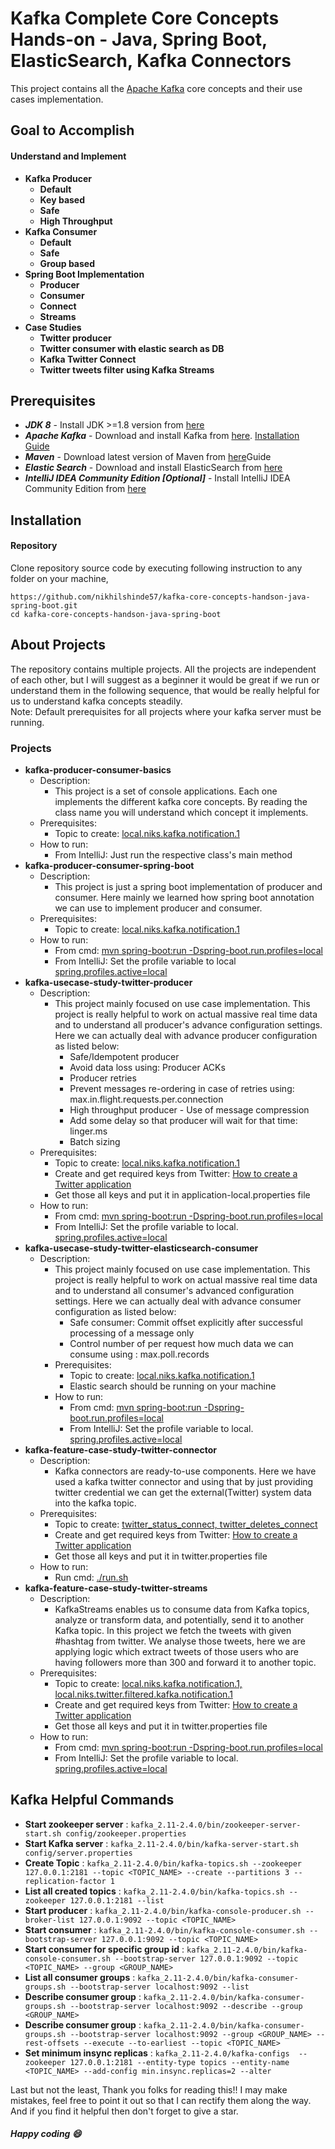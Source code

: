 # Kafka Complete Core Concepts Hands-on - Java, Spring Boot, ElasticSearch, Kafka Connectors 


This project contains all the [Apache Kafka](http://kafka.apache.org/) core concepts and their use cases implementation.
 
## Goal to Accomplish
#### Understand and Implement
* **Kafka Producer**
  * **Default**
  * **Key based**
  * **Safe**
  * **High Throughput**
* **Kafka Consumer**
   * **Default**
   * **Safe**
   * **Group based**
* **Spring Boot Implementation**
    * **Producer**
    * **Consumer**
    * **Connect**
    * **Streams**
* **Case Studies**
    * **Twitter producer**
    * **Twitter consumer with elastic search as DB**
    * **Kafka Twitter Connect**
    * **Twitter tweets filter using Kafka Streams**
 
## Prerequisites
* **_JDK 8_** - Install JDK >=1.8 version from [here](http://www.oracle.com/technetwork/java/javase/downloads/jdk8-downloads-2133151.html)
* **_Apache Kafka_** - Download and install Kafka from [here](https://kafka.apache.org/downloads). [Installation Guide](https://medium.com/@Ankitthakur/apache-kafka-installation-on-mac-using-homebrew-a367cdefd273)
* **_Maven_** - Download latest version of Maven from [here](https://maven.apache.org/download.cgi)Guide
* **_Elastic Search_** - Download and install ElasticSearch from [here](https://www.elastic.co/guide/en/elasticsearch/reference/current/brew.html)
* **_IntelliJ IDEA Community Edition [Optional]_** - Install IntelliJ IDEA Community Edition from [here](https://www.jetbrains.com/idea/#chooseYourEdition)

## Installation
#### Repository
Clone repository source code by executing following instruction to any folder on your machine,
```
https://github.com/nikhilshinde57/kafka-core-concepts-handson-java-spring-boot.git
cd kafka-core-concepts-handson-java-spring-boot
```

## About Projects
The repository contains multiple projects. All the projects are independent of each other, but I will suggest as a beginner it would be great if we run or understand them in the following sequence, that would be really helpful for us to understand kafka concepts steadily.  
Note: Default prerequisites for all projects where your kafka server must be running.
### Projects
* **kafka-producer-consumer-basics**
    * Description: 
        * This project is a set of console applications. Each one implements the different kafka core concepts. By reading the class name you will understand which concept it implements.  
    * Prerequisites:
        * Topic to create: [local.niks.kafka.notification.1]()
    * How to run:
        * From IntelliJ: Just run the respective class's main method
* **kafka-producer-consumer-spring-boot**
    * Description:
        * This project is just a spring boot implementation of producer and consumer. Here mainly we learned how spring boot annotation we can use to implement producer and consumer.
    * Prerequisites:
        * Topic to create: [local.niks.kafka.notification.1]()
    * How to run:
        * From cmd: [mvn spring-boot:run -Dspring-boot.run.profiles=local]() 
        * From IntelliJ: Set the profile variable to local [spring.profiles.active=local]()
* **kafka-usecase-study-twitter-producer**
    * Description:
        * This project mainly focused on use case implementation. 
        This project is really helpful to work on actual massive real time data and to understand all producer's advance configuration settings. Here we can actually deal with advance producer configuration as listed below:
            * Safe/Idempotent producer
            * Avoid data loss using: Producer ACKs
            * Producer retries
            * Prevent messages re-ordering in case of retries using: max.in.flight.requests.per.connection
            * High throughput producer - Use of message compression
            * Add some delay so that producer will wait for that time: linger.ms
            * Batch sizing
    * Prerequisites:
         * Topic to create: [local.niks.kafka.notification.1]()
         * Create and get required keys from Twitter: [How to create a Twitter application](https://docs.inboundnow.com/guide/create-twitter-application/)
         * Get those all keys and put it in application-local.properties file
    * How to run:
         * From cmd: [mvn spring-boot:run -Dspring-boot.run.profiles=local]() 
         * From IntelliJ: Set the profile variable to local. [spring.profiles.active=local ]()
* **kafka-usecase-study-twitter-elasticsearch-consumer**
    * Description:
        * This project mainly focused on use case implementation. 
         This project is really helpful to work on actual massive real time data and to understand all consumer's advanced configuration settings. Here we can actually deal with advance consumer configuration as listed below:
            * Safe consumer: Commit offset explicitly after successful processing of a message only
            * Control number of per request how much data we can consume using : max.poll.records
        * Prerequisites:
            * Topic to create: [local.niks.kafka.notification.1]()
            * Elastic search should be running on your machine
        * How to run:
            * From cmd: [mvn spring-boot:run -Dspring-boot.run.profiles=local]() 
            * From IntelliJ: Set the profile variable to local. [spring.profiles.active=local ]() 
* **kafka-feature-case-study-twitter-connector**
    * Description:
        * Kafka connectors are ready-to-use components. Here we have used a kafka twitter connector and using that by just providing twitter credential we can get the external(Twitter) system data into the kafka topic.
    * Prerequisites:
        * Topic to create: [twitter_status_connect, twitter_deletes_connect]()
        * Create and get required keys from Twitter: [How to create a Twitter application](https://docs.inboundnow.com/guide/create-twitter-application/)
        * Get those all keys and put it in twitter.properties file
    * How to run:
        * Run cmd: [./run.sh]()
* **kafka-feature-case-study-twitter-streams**
    * Description:
        * KafkaStreams enables us to consume data from Kafka topics, analyze or transform data, and potentially,
         send it to another Kafka topic. In this project we fetch the tweets with given #hashtag from twitter. 
         We analyse those tweets, here we are applying logic which extract tweets of those users who are having followers more than 300 and forward it to another topic.
    * Prerequisites:
        * Topic to create: [local.niks.kafka.notification.1, local.niks.twitter.filtered.kafka.notification.1]()
        * Create and get required keys from Twitter: [How to create a Twitter application](https://docs.inboundnow.com/guide/create-twitter-application/)
        * Get those all keys and put it in twitter.properties file
    * How to run:
        * From cmd: [mvn spring-boot:run -Dspring-boot.run.profiles=local]() 
        * From IntelliJ: Set the profile variable to local. [spring.profiles.active=local ]()
        
## Kafka Helpful Commands

 * **Start zookeeper server** : 
 ```kafka_2.11-2.4.0/bin/zookeeper-server-start.sh config/zookeeper.properties```
 * **Start Kafka server** : ```kafka_2.11-2.4.0/bin/kafka-server-start.sh config/server.properties```
 * **Create Topic** : ```kafka_2.11-2.4.0/bin/kafka-topics.sh --zookeeper 127.0.0.1:2181 --topic <TOPIC_NAME> --create --partitions 3 --replication-factor 1```
 * **List all created topics** : ```kafka_2.11-2.4.0/bin/kafka-topics.sh --zookeeper 127.0.0.1:2181 --list```
 * **Start producer** : ```kafka_2.11-2.4.0/bin/kafka-console-producer.sh --broker-list 127.0.0.1:9092 --topic <TOPIC_NAME>```
 * **Start consumer** : ```kafka_2.11-2.4.0/bin/kafka-console-consumer.sh --bootstrap-server 127.0.0.1:9092 --topic <TOPIC_NAME>```
 * **Start consumer for specific group id** : ```kafka_2.11-2.4.0/bin/kafka-console-consumer.sh --bootstrap-server 127.0.0.1:9092 --topic <TOPIC_NAME> --group <GROUP_NAME>```
 * **List all consumer groups** : ```kafka_2.11-2.4.0/bin/kafka-consumer-groups.sh --bootstrap-server localhost:9092 --list```
 * **Describe consumer group** : ```kafka_2.11-2.4.0/bin/kafka-consumer-groups.sh --bootstrap-server localhost:9092 --describe --group <GROUP_NAME>```
 * **Describe consumer group** : ```kafka_2.11-2.4.0/bin/kafka-consumer-groups.sh --bootstrap-server localhost:9092 --group <GROUP_NAME> --rest-offsets --execute --to-earliest --topic <TOPIC_NAME>```
 * **Set minimum insync replicas** : ```kafka_2.11-2.4.0/kafka-configs  --zookeeper 127.0.0.1:2181 --entity-type topics --entity-name <TOPIC_NAME> --add-config min.insync.replicas=2 --alter```
 
 Last but not the least, Thank you folks for reading this!! I may make mistakes, 
 feel free to point it out so that I can rectify them along the way. And if you find it helpful then don't forget to give a star.
 ##### Happy coding :smile:
